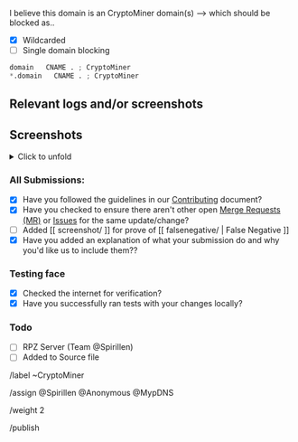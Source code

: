 I believe this domain is an CryptoMiner domain(s) --> which should be blocked as..

- [X] Wildcarded
- [ ] Single domain blocking

```python
domain   CNAME . ; CryptoMiner
*.domain   CNAME . ; CryptoMiner
```

## Relevant logs and/or screenshots


## Screenshots
<details><summary>Click to unfold</summary>


</details>

### All Submissions:
- [X] Have you followed the guidelines in our [Contributing](CONTRIBUTING.md)
	  document?
- [x] Have you checked to ensure there aren't other open
      [Merge Requests (MR)](../merge_requests) or [Issues](../issues) for the
      same update/change?
- [ ] Added [[ screenshot/ ]] for prove of [[ falsenegative/ | False Negative ]]
- [X] Have you added an explanation of what your submission do and why you'd
	  like us to include them??

### Testing face
- [X] Checked the internet for verification?
- [X] Have you successfully ran tests with your changes locally?

### Todo
- [ ] RPZ Server (Team @Spirillen)
- [ ] Added to Source file

/label ~CryptoMiner

/assign @Spirillen @Anonymous @MypDNS

/weight 2

/publish
